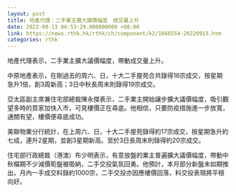 ```yaml
---
layout: post
title: 地產代理：二手業主擴大議價幅度　成交量上升
date: 2022-09-13 06:53:29.000000000 +08:00
link: https://news.rthk.hk/rthk/ch/component/k2/1666554-20220913.htm
categories: rthk
---
```


地產代理表示，二手業主擴大議價幅度，帶動成交量上升。

中原地產表示，在剛過去的周六、日，十大二手屋苑合共錄得16宗成交，按星期急升1倍，創3周新高；3日中秋長周末則錄得19宗成交。

亞太區副主席兼住宅部總裁陳永傑表示，二手業主開始讓步擴大議價幅度，吸引觀望多時的買家加快入市，可見樓價正在尋底。他相信，只要防疫措施進一步放寬，通關有望，樓價便尋底成功。

美聯物業分行統計，在上周六、日，十大二手屋苑錄得約17宗成交，按星期急升約七成，連升2星期，並創3星期新高。至於3日長周末則錄得約20宗成交。

住宅部行政總裁（港澳）布少明表示，有意放盤的業主普遍擴大議價幅度，帶動中秋檔期不少減價筍盤被吸納，二手交投氣氛回勇。他預計，本月部分新盤未如期推出，月內一手成交料錄約1000宗，二手交投亦因應樓價回落，料交投表現將平穩向好。
